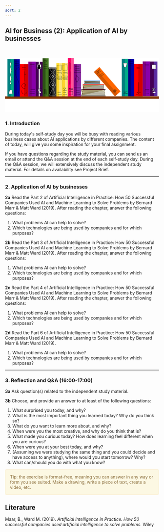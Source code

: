```yaml
---
sort: 2
---
```


## __AI for Business (2): Application of AI by businesses__
\
\
<img src="./images/books_banner.png" alt="Books banner" width="600">

### 1. Introduction
During today's self-study day you will be busy with reading various business cases about AI applications by different companies. The content of today, will give you some inspiration for your final assignment.

If you have questions regarding the study material, you can send us an email or attend the Q&A session at the end of each self-study day. During the Q&A session, we will extensively discuss the independent study material. For details on availability see Project Brief.
***

### 2. Application of AI by businesses

__2a__ Read the Part 2 of Artificial Intelligence in Practice: How 50 Successful Companies Used AI and Machine Learning to Solve Problems by Bernard Marr & Matt Ward (2019). After reading the chapter, answer the following questions:
1.  What problems AI can help to solve?
2.  Which technologies are being used by companies and for which purposes?

__2b__ Read the Part 3 of Artificial Intelligence in Practice: How 50 Successful Companies Used AI and Machine Learning to Solve Problems by Bernard Marr & Matt Ward (2019). After reading the chapter, answer the following questions:
1.  What problems AI can help to solve?
2.  Which technologies are being used by companies and for which purposes?

__2c__ Read the Part 4 of Artificial Intelligence in Practice: How 50 Successful Companies Used AI and Machine Learning to Solve Problems by Bernard Marr & Matt Ward (2019). After reading the chapter, answer the following questions:
1.  What problems AI can help to solve?
2.  Which technologies are being used by companies and for which purposes?

__2d__ Read the Part 6 of Artificial Intelligence in Practice: How 50 Successful Companies Used AI and Machine Learning to Solve Problems by Bernard Marr & Matt Ward (2019).
1.  What problems AI can help to solve?
2.  Which technologies are being used by companies and for which purposes?

***

### 3. Reflection and Q&A (16:00-17:00)

__3a__ Ask question(s) related to the independent study material.

__3b__ Choose, and provide an answer to at least of the following questions:

1. What surprised you today, and why?
2. What is the most important thing you learned today? Why do you think so?
3. What do you want to learn more about, and why?
4. When were you the most creative, and why do you think that is?
5. What made you curious today? How does learning feel different when you are curious?
6. When were you at your best today, and why?
7. (Assuming we were studying the same thing and you could decide and have access to anything), where would you start tomorrow? Why?
8. What can/should you do with what you know?

<div style="padding: 15px; border: 1px solid transparent; border-color: transparent; margin-bottom: 20px; border-radius: 4px; color: #8a6d3b;; background-color: #fcf8e3; border-color: #faebcc;">
Tip: the exercise is format-free, meaning you can answer in any way or form you see suited. Make a drawing, write a piece of text, create a video, etc.
</div>

## __Literature__
Maar, B., Ward M. (2019). *Artificial Intelligence in Practice. How 50 successful companies used artificial intelligence to solve problems.* Wiley
